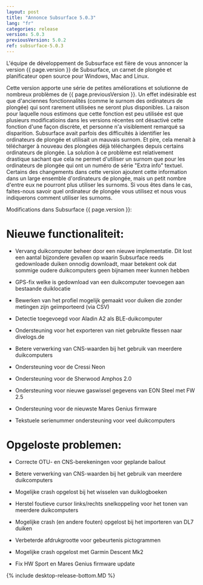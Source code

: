 ```yaml
---
layout: post
title: "Annonce Subsurface 5.0.3"
lang: "fr"
categories: release
version: 5.0.3
previousVersion: 5.0.2
ref: subsurface-5.0.3
---
```


L'équipe de développement de Subsurface est fière de vous annoncer la version {{ page.version }} de Subsurface, un carnet de plongée et planificateur open source pour Windows, Mac and Linux.

Cette version apporte une série de petites améliorations et solutionne de nombreux problèmes de {{ page.previousVersion }}. Un effet indésirable est que d'anciennes fonctionnalités (comme le surnom des ordinateurs de plongée) qui sont rarement utilisées ne seront plus disponibles. La raison pour laquelle nous estimons que cette fonction est peu utilisée est que plusieurs modificatioins dans les versions récentes ont désactivé cette fonction d'une façon discrète, et personne n'a visiblement remarqué sa disparition. Subsurface avait parfois des difficultés à identifier les ordinateurs de plongée et utilisait un mauvais surnom. Et pire, cela menait à télécharger à nouveau des plongées déjà téléchargées depuis certains ordinateurs de plongée. La solution à ce problème est relativement drastique sachant que cela ne permet d'utiliser un surnom que pour les ordinateurs de plongée qui ont un numéro de série "Extra info" textuel. Certains des changements dans cette version ajoutent cette information dans un large ensemble d'ordinateurs de plongée, mais un petit nombre d'entre eux ne pourront plus utiliser les surnoms. Si vous êtes dans le cas, faites-nous savoir quel ordinateur de plongée vous utilisez et nous vous indiquerons comment utiliser les surnoms.

Modifications dans Subsurface {{ page.version }}:

# Nieuwe functionaliteit:

- Vervang duikcomputer beheer door een nieuwe implementatie. Dit lost een aantal bijzondere gevallen op waarin Subsurface reeds gedownloade duiken onnodig downloadt, maar betekent ook dat sommige oudere duikcomputers geen bijnamen meer kunnen hebben

- GPS-fix welke is gedownload van een duikcomputer toevoegen aan bestaande duiklocatie

- Bewerken van het profiel mogelijk gemaakt voor duiken die zonder metingen zijn geïmporteerd (via CSV)

- Detectie toegevoegd voor Aladin A2 als BLE-duikcomputer

- Ondersteuning voor het exporteren van niet gebruikte flessen naar divelogs.de

- Betere verwerking van CNS-waarden bij het gebruik van meerdere duikcomputers

- Ondersteuning voor de Cressi Neon

- Ondersteuning voor de Sherwood Amphos 2.0

- Ondersteuning voor nieuwe gaswissel gegevens van EON Steel met FW 2.5

- Ondersteuning voor de nieuwste Mares Genius firmware

- Tekstuele serienummer ondersteuning voor veel duikcomputers

# Opgeloste problemen:

- Correcte OTU- en CNS-berekeningen voor geplande bailout

- Betere verwerking van CNS-waarden bij het gebruik van meerdere duikcomputers

- Mogelijke crash opgelost bij het wisselen van duiklogboeken

- Herstel foutieve cursor links/rechts snelkoppeling voor het tonen van meerdere duikcomputers

- Mogelijke crash (en andere fouten) opgelost bij het importeren van DL7 duiken

- Verbeterde afdrukgrootte voor gebeurtenis pictogrammen

- Mogelijke crash opgelost met Garmin Descent Mk2

- Fix HW Sport en Mares Genius firmware update


{% include desktop-release-bottom.MD %}
